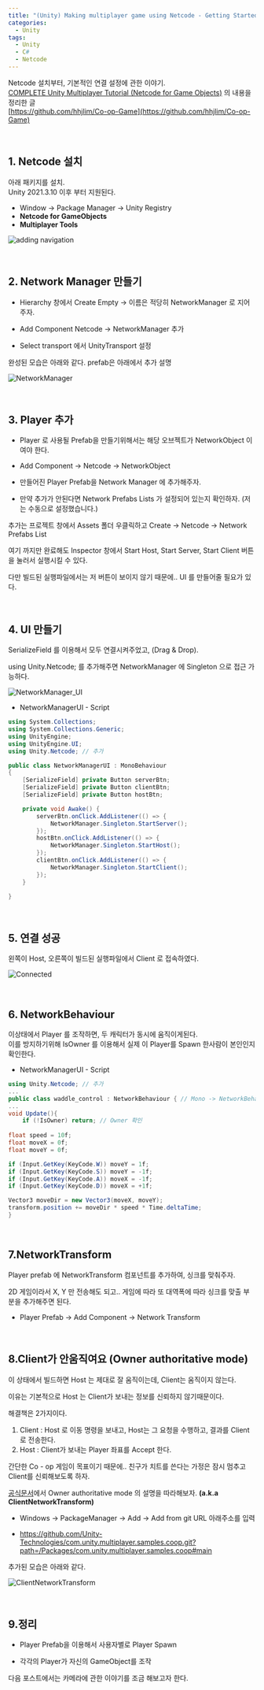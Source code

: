 ```yaml
---
title: "(Unity) Making multiplayer game using Netcode - Getting Started"
categories:
  - Unity
tags:
  - Unity
  - C#
  - Netcode
---
```


Netcode 설치부터, 기본적인 연결 설정에 관한 이야기.  
[COMPLETE Unity Multiplayer Tutorial (Netcode for Game Objects)](https://youtu.be/3yuBOB3VrCk?si=9TD1eJWv0TnM7b98) 의 내용을 정리한 글  
[https://github.com/hhjlim/Co-op-Game](https://github.com/hhjlim/Co-op-Game)  

&nbsp;
## 1. Netcode 설치  

아래 패키지를 설치.  
Unity 2021.3.10 이후 부터 지원된다.  

- Window -> Package Manager -> Unity Registry  
- **Netcode for GameObjects**
- **Multiplayer Tools**

![adding navigation](../../assets/image/2024-04-21-Netcode_1/Netcode_Package_Manager.png)

  

&nbsp;
## 2. Network Manager 만들기

- Hierarchy 창에서 Create Empty -> 이름은 적당히 NetworkManager 로 지어주자.

- Add Component Netcode -> NetworkManager 추가

- Select transport 에서 UnityTransport 설정  

완성된 모습은 아래와 같다. prefab은 아래에서 추가 설명

![NetworkManager](../../assets/image/2024-04-21-Netcode_1/NetworkManager.png)

&nbsp;
## 3. Player 추가

- Player 로 사용될 Prefab을 만들기위해서는 해당 오브젝트가 NetworkObject 이여야 한다.  

- Add Component -> Netcode -> NetworkObject  

- 만들어진 Player Prefab을 Network Manager 에 추가해주자.  

- 만약 추가가 안된다면 Network Prefabs Lists 가 설정되어 있는지 확인하자. (저는 수동으로 설정했습니다.)  

추가는 프로젝트 창에서 Assets 폴더 우클릭하고 Create -> Netcode -> Network Prefabs List  
  

여기 까지만 완료해도 Inspector 창에서 Start Host, Start Server, Start Client 버튼을 눌러서 실행시킬 수 있다.

다만 빌드된 실행파일에서는 저 버튼이 보이지 않기 때문에.. UI 를 만들어줄 필요가 있다.

&nbsp;
## 4. UI 만들기  

SerializeField 를 이용해서 모두 연결시켜주었고, (Drag & Drop). 

using Unity.Netcode; 를 추가해주면 NetworkManager 에 Singleton 으로  접근 가능하다.

![NetworkManager_UI](../../assets/image/2024-04-21-Netcode_1/NetworkManager_UI.png)

- NetworkManagerUI - Script

```c#
using System.Collections;
using System.Collections.Generic;
using UnityEngine;
using UnityEngine.UI;
using Unity.Netcode; // 추가

public class NetworkManagerUI : MonoBehaviour
{
    [SerializeField] private Button serverBtn;
    [SerializeField] private Button clientBtn;
    [SerializeField] private Button hostBtn;

    private void Awake() {
        serverBtn.onClick.AddListener(() => {
            NetworkManager.Singleton.StartServer();
        });
        hostBtn.onClick.AddListener(() => {
            NetworkManager.Singleton.StartHost();
        });
        clientBtn.onClick.AddListener(() => {
            NetworkManager.Singleton.StartClient();
        });
    }

}
```

&nbsp;
## 5. 연결 성공

왼쪽이 Host, 오른쪽이 빌드된 실행파일에서 Client 로 접속하였다.

![Connected](../../assets/image/2024-04-21-Netcode_1/Connected.png)

  
&nbsp;
## 6. NetworkBehaviour

이상태에서 Player 를 조작하면, 두 캐릭터가 동시에 움직이게된다.  
이를 방지하기위해 IsOwner 를 이용해서 실제 이 Player를 Spawn 한사람이 본인인지 확인한다.  

- NetworkManagerUI - Script  

```c#
using Unity.Netcode; // 추가
...
public class waddle_control : NetworkBehaviour { // Mono -> NetworkBehaviour 로 설정하자.
...
void Update(){
    if (!IsOwner) return; // Owner 확인
   
float speed = 10f;
float moveX = 0f;
float moveY = 0f;

if (Input.GetKey(KeyCode.W)) moveY = 1f;
if (Input.GetKey(KeyCode.S)) moveY = -1f;
if (Input.GetKey(KeyCode.A)) moveX = -1f;
if (Input.GetKey(KeyCode.D)) moveX = +1f;

Vector3 moveDir = new Vector3(moveX, moveY);
transform.position += moveDir * speed * Time.deltaTime;
}
```

&nbsp;
## 7.NetworkTransform

Player prefab 에 NetworkTransform 컴포넌트를 추가하여, 싱크를 맞춰주자.

2D 게임이라서 X, Y 만 전송해도 되고.. 게임에 따라 또 대역폭에 따라 싱크를 맞출 부분을 추가해주면 된다.

- Player Prefab -> Add Component -> Network Transform

&nbsp;
## 8.Client가 안움직여요 (Owner authoritative mode)

이 상태에서 빌드하면 Host 는 제대로 잘 움직이는데, Client는 움직이지 않는다. 

이유는 기본적으로 Host 는 Client가 보내는 정보를 신뢰하지 않기때문이다.

해결책은 2가지이다.

1. Client : Host 로 이동 명령을 보내고, Host는 그 요청을 수행하고, 결과를 Client로 전송한다.
2. Host : Client가 보내는 Player 좌표를 Accept 한다.

간단한 Co - op 게임이 목표이기 때문에.. 친구가 치트를 쓴다는 가정은 잠시 멈추고 Client를 신뢰해보도록 하자.

[공식문서](https://docs-multiplayer.unity3d.com/netcode/current/components/networktransform/)에서 Owner authoritative mode 의 설명을 따라해보자. **(a.k.a ClientNetworkTransform)**

- Windows -> PackageManager -> Add -> Add from git URL 아래주소를 입력

- https://github.com/Unity-Technologies/com.unity.multiplayer.samples.coop.git?path=/Packages/com.unity.multiplayer.samples.coop#main

추가된 모습은 아래와 같다.

![ClientNetworkTransform](../../assets/image/2024-04-21-Netcode_1/ClientNetworkTransform.png)

&nbsp;
## 9.정리

- Player Prefab을 이용해서 사용자별로 Player Spawn

- 각각의 Player가 자신의 GameObject를 조작

다음 포스트에서는 카메라에 관한 이야기를 조금 해보고자 한다.